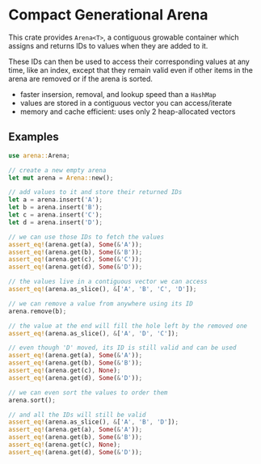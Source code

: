 # Compact Generational Arena

This crate provides `Arena<T>`, a contiguous growable container
which assigns and returns IDs to values when they are added to it.

These IDs can then be used to access their corresponding values at
any time, like an index, except that they remain valid even if other
items in the arena are removed or if the arena is sorted.

- faster insersion, removal, and lookup speed than a `HashMap`
- values are stored in a contiguous vector you can access/iterate
- memory and cache efficient: uses only 2 heap-allocated vectors

## Examples

```rust
use arena::Arena;

// create a new empty arena
let mut arena = Arena::new();

// add values to it and store their returned IDs
let a = arena.insert('A');
let b = arena.insert('B');
let c = arena.insert('C');
let d = arena.insert('D');

// we can use those IDs to fetch the values
assert_eq!(arena.get(a), Some(&'A'));
assert_eq!(arena.get(b), Some(&'B'));
assert_eq!(arena.get(c), Some(&'C'));
assert_eq!(arena.get(d), Some(&'D'));

// the values live in a contiguous vector we can access
assert_eq!(arena.as_slice(), &['A', 'B', 'C', 'D']);

// we can remove a value from anywhere using its ID
arena.remove(b);

// the value at the end will fill the hole left by the removed one
assert_eq!(arena.as_slice(), &['A', 'D', 'C']);

// even though 'D' moved, its ID is still valid and can be used
assert_eq!(arena.get(a), Some(&'A'));
assert_eq!(arena.get(b), Some(&'B'));
assert_eq!(arena.get(c), None);
assert_eq!(arena.get(d), Some(&'D'));

// we can even sort the values to order them
arena.sort();

// and all the IDs will still be valid
assert_eq!(arena.as_slice(), &['A', 'B', 'D']);
assert_eq!(arena.get(a), Some(&'A'));
assert_eq!(arena.get(b), Some(&'B'));
assert_eq!(arena.get(c), None);
assert_eq!(arena.get(d), Some(&'D'));
```